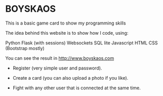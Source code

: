 # BOYSKAOS
This is a basic game card to show my programming skills


The idea behind this website is to show how I code, using:

Python
Flask (with sessions)
Websockets
SQL lite
Javascript
HTML
CSS (Bootstrap mostly)

You can see the result in http://www.boyskaos.com

- Register (very simple user and password).

- Create a card (you can also upload a photo if you like).

- Fight with any other user that is connected at the same time.
